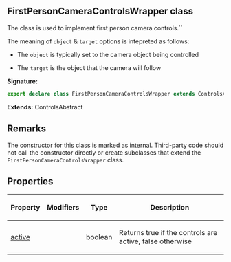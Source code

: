 
## FirstPersonCameraControlsWrapper class

The class is used to implement first person camera controls.<!-- -->\`\`

The meaning of `object` &amp; `target` options is intepreted as follows:

- The `object` is typically set to the camera object being controlled

- The `target` is the object that the camera will follow

**Signature:**

```typescript
export declare class FirstPersonCameraControlsWrapper extends ControlsAbstract 
```
**Extends:** ControlsAbstract

## Remarks

The constructor for this class is marked as internal. Third-party code should not call the constructor directly or create subclasses that extend the `FirstPersonCameraControlsWrapper` class.

## Properties

<table><thead><tr><th>

Property


</th><th>

Modifiers


</th><th>

Type


</th><th>

Description


</th></tr></thead>
<tbody><tr><td>

[active](/reference/firstpersoncameracontrolswrapper/active.md)


</td><td>


</td><td>

boolean


</td><td>

Returns true if the controls are active, false otherwise


</td></tr>
</tbody></table>
